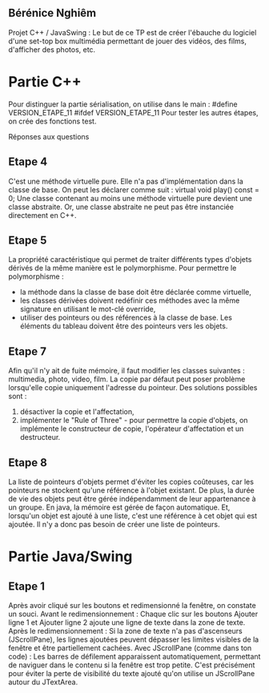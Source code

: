 ## Bérénice Nghiêm

Projet C++ / JavaSwing :
Le but de ce TP est de créer l'ébauche du logiciel d'une set-top box multimédia permettant de jouer des vidéos, des films, d'afficher des photos, etc.

# Partie C++

Pour distinguer la partie sérialisation, on utilise dans le main :
#define VERSION_ETAPE_11
#ifdef VERSION_ETAPE_11 
Pour tester les autres étapes, on crée des fonctions test.

Réponses aux questions
## Etape 4
C'est une méthode virtuelle pure. Elle n'a pas d'implémentation dans la classe de base.
On peut les déclarer comme suit :
virtual void play() const = 0;
Une classe contenant au moins une méthode virtuelle pure devient une classe abstraite. Or, une classe abstraite ne peut pas être instanciée directement en C++.

## Etape 5
La propriété caractéristique qui permet de traiter différents types d'objets dérivés de la même manière est le polymorphisme.
Pour permettre le polymorphisme :
- la méthode dans la classe de base doit être déclarée comme virtuelle,
- les classes dérivées doivent redéfinir ces méthodes avec la même signature en utilisant le mot-clé override,
- utiliser des pointeurs ou des références à la classe de base.
Les éléments du tableau doivent être des pointeurs vers les objets.

## Etape 7
Afin qu'il n'y ait de fuite mémoire, il faut modifier les classes suivantes : multimedia, photo, video, film.
La copie par défaut peut poser problème lorsqu'elle copie uniquement l'adresse du pointeur.
Des solutions possibles sont :
1) désactiver la copie et l'affectation,
2) implémenter le "Rule of Three" - pour permettre la copie d'objets, on implémente le constructeur de copie, l'opérateur d'affectation et un destructeur.

## Etape 8
La liste de pointeurs d'objets permet d'éviter les copies coûteuses, car les pointeurs ne stockent qu'une référence à l'objet existant. 
De plus, la durée de vie des objets peut être gérée indépendamment de leur appartenance à un groupe.
En java, la mémoire est gérée de façon automatique. Et, lorsqu'un objet est ajouté à une liste, c'est une référence à cet objet qui est ajoutée. 
Il n'y a donc pas besoin de créer une liste de pointeurs.


# Partie Java/Swing

## Etape 1
Après avoir cliqué sur les boutons et redimensionné la fenêtre, on constate un souci.
Avant le redimensionnement : Chaque clic sur les boutons Ajouter ligne 1 et Ajouter ligne 2 ajoute une ligne de texte dans la zone de texte.
Après le redimensionnement : Si la zone de texte n'a pas d'ascenseurs (JScrollPane), les lignes ajoutées peuvent dépasser les limites visibles de la fenêtre et être partiellement cachées.
Avec JScrollPane (comme dans ton code) : Les barres de défilement apparaissent automatiquement, permettant de naviguer dans le contenu si la fenêtre est trop petite.
C'est précisément pour éviter la perte de visibilité du texte ajouté qu'on utilise un JScrollPane autour du JTextArea.

